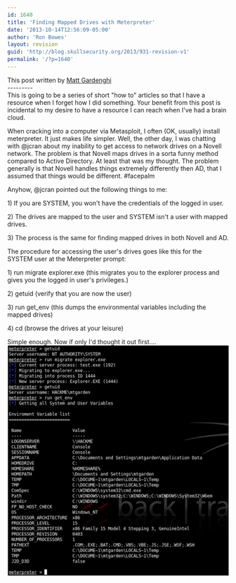 ```yaml
---
id: 1640
title: 'Finding Mapped Drives with Meterpreter'
date: '2013-10-14T12:56:09-05:00'
author: 'Ron Bowes'
layout: revision
guid: 'http://blog.skullsecurity.org/2013/931-revision-v1'
permalink: '/?p=1640'
---
```


This post written by [Matt Gardenghi](https://twitter.com/matt_gardenghi)  
\---------  
This is going to be a series of short "how to" articles so that I have a resource when I forget how I did something. Your benefit from this post is incidental to my desire to have a resource I can reach when I've had a brain cloud.

When cracking into a computer via Metasploit, I often (OK, usually) install meterpreter. It just makes life simpler. Well, the other day, I was chatting with @jcran about my inability to get access to network drives on a Novell network. The problem is that Novell maps drives in a sorta funny method compared to Active Directory. At least that was my thought. The problem generally is that Novell handles things extremely differently then AD, that I assumed that things would be different. #facepalm  
  
Anyhow, @jcran pointed out the following things to me:

1\) If you are SYSTEM, you won't have the credentials of the logged in user.

2\) The drives are mapped to the user and SYSTEM isn't a user with mapped drives.

3\) The process is the same for finding mapped drives in both Novell and AD.

The procedure for accessing the user's drives goes like this for the SYSTEM user at the Meterpreter prompt:

1\) run migrate explorer.exe (this migrates you to the explorer process and gives you the logged in user's privileges.)

2\) getuid (verify that you are now the user)

3\) run get\_env (this dumps the environmental variables including the mapped drives)

4\) cd <drive letter> (browse the drives at your leisure)

Simple enough. Now if only I'd thought it out first....  
![example of file browsing](/blogdata/file_browsing_example.png)